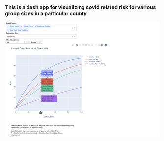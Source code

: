 ### This is a dash app for visualizing covid related risk for various group sizes in a particular county
![demo](demo/covid_app_demo.png)
